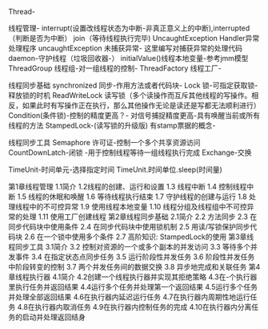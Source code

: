 Thread-

线程管理-
    interrupt(设置改线程状态为中断-非真正意义上的中断),interrupted（判断是否为中断）
    join（等待线程执行完毕)
    UncaughtException Handler异常处理程序 
       uncaughtException 未捕获异常- 这里编写对捕获异常的处理代码
    daemon-守护线程（垃圾回收器-）
    initialValue()线程本地变量-参考jmm模型
    ThreadGroup 线程组-对一组线程的控制-
    ThreadFactory 线程工厂-
    
线程同步基础
    synchronized 同步-作用方法或者代码块-
    Lock 锁-可指定获取锁-释放锁的时机
    ReadWriteLock 读写锁（多个读操作而互斥其他线程的写操作。相反，如果此时有写操作正在执行，那么其他操作无论是读还是写都无法顺利进行）
    Condition(条件锁)-控制的精度更高？- 对信号捕捉精度更高-具有唤醒当前或所有线程的方法
    StampedLock-(读写锁的升级版) 有stamp票据的概念-
    
线程同步工具
    Semaphore 许可证-控制一个多个共享资源访问
    CountDownLatch-闭锁 -用于控制线程等待一组线程执行完成
    Exchange-交换

    
TimeUnit-时间单元-选择指定时间
    TimeUnit.时间单位.sleep(时间量)
    
    
第1章线程管理
    1.1简介
    1.2线程的创建、运行和设置
    1.3 线程中断
    1.4 控制线程中断
    1.5 线程的休眠和唤醒
    1.6 等待线程执行结束
    1.7 守护线程的创建与运行
    1.8 处理线程中的不可控异常
    1.9 使用线程本地变量
    1.10 线程分组及线程组中不可控异常的处理
    1.11 使用工厂创建线程 
第2章线程同步基础
    2.1简介
    2.2 方法同步
    2.3 在同步代码块中使用条件
    2.4 在同步代码块中使用锁机制
    2.5 用读/写锁保护同步代码块
    2.6 在一个锁中使用多个条件
    2.7 高阶知识: StampedLock的使用
第3章线程同步工具
        3.1简介
        3.2 控制对资源的一个或多个副本的并发访问
        3.3 等待多个并发事件
        3.4 在指定状态点同步任务
        3.5 运行阶段性并发任务
        3.6 阶段性并发任务中阶段转变的控制
        3.7 两个并发任务间的数据交换
        3.8 异步地完成和关联任务
第4章线程执行器
        4.1简介
        4.2创建一个线程执行器并实现其拒绝策略
        4.3在-个执行器里执行任务并返回结果
        4.4运行多个任务并处理第一个返回结果
        4.5运行多个任务并处理全部返回结果
        4.6在执行器内延迟运行任务
        4.7在执行器内周期性地运行任务
        4.8在执行器内取消任务
        4.9在执行器内控制任务的完成
        4.10在执行器内分离任务的启动并处理返回结身
    

    
    